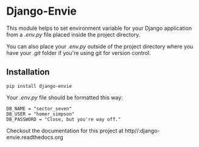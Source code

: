 Django-Envie
============

This module helps to set environment variable for your Django application from a _.env.py_ file placed inside the project directory.

You can also place your _.env.py_ outside of the project directory where you have your _.git_ folder if you're using git for version control.


Installation
------------
```
pip install django-envie
```


Your _.env.py_ file should be formatted this way:
```
DB_NAME = "sector_seven"
DB_USER = "homer_simpson"
DB_PASSWORD = "Close, but you're way off."
```

Checkout the documentation for this project at http//:django-envie.readthedocs.org
